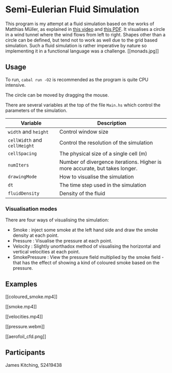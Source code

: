 # Semi-Eulerian Fluid Simulation

This program is my attempt at a fluid simulation based on the works of Matthias Müller, as explained in [this video](https://www.youtube.com/watch?v=iKAVRgIrUOU) and [this PDF](https://matthias-research.github.io/pages/tenMinutePhysics/17-fluidSim.pdf). It visualises a circle in a wind tunnel where the wind flows from left to right. Shapes other than a circle can be defined, but tend not to work as well due to the grid based simulation. Such a fluid simulation is rather imperative by nature so implementing it in a functional language was a challenge. [[monads.jpg]]

## Usage

To run, `cabal run -O2` is recommended as the program is quite CPU intensive.

The circle can be moved by dragging the mouse.

There are several variables at the top of the file `Main.hs` which control the parameters of the simulation.

| Variable                   | Description                             |
|----------------------------|-----------------------------------------|
|`width` and `height`        | Control window size                     |
|`cellWidth` and `cellHeight`| Control the resolution of the simulation|
|`cellSpacing`               | The physical size of a single cell (m)  |
|`numIters`                  | Number of divergence iterations. Higher is more accurate, but takes longer.|
|`drawingMode`               | How to visualise the simulation         |
|`dt`                        | The time step used in the simulation    |
|`fluidDensity`              | Density of the fluid                    |

### Visualisation modes

There are four ways of visualising the simulation:
- Smoke : inject some smoke at the left hand side and draw the smoke density at each point.
- Pressure : Visualise the pressure at each point.
- Velocity : Slightly unorthadox method of visualising the horizontal and vertical velocities at each point.
- SmokePressure : View the pressure field multiplied by the smoke field - that has the effect of showing a kind of coloured smoke based on the pressure.

## Examples

[[coloured_smoke.mp4]]

[[smoke.mp4]]

[[velocities.mp4]]

[[pressure.webm]]

[[aerofoil_cfd.png]]

## Participants

James Kitching, S2419438
